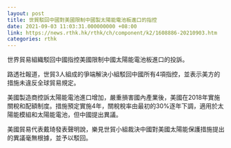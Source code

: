 ```yaml
---
layout: post
title: 世貿駁回中國對美國限制中國製太陽能電池板進口的指控
date: 2021-09-03 11:03:31.000000000 +08:00
link: https://news.rthk.hk/rthk/ch/component/k2/1608886-20210903.htm
categories: rthk
---
```


世界貿易組織駁回中國指控美國限制中國太陽能電池板進口的投訴。

路透社報道，世貿3人組成的爭端解決小組駁回中國所有4項指控，並表示美方的措施未違反全球貿易規定。

美國製造商控訴太陽能電池進口增加，嚴重損害國內產業後，美國在2018年實施關稅和配額制度。措施預定實施4年，關稅稅率由最初的30%逐年下調，適用於太陽能模組和太陽能電池，但中國提出異議。

美國貿易代表戴琦發表聲明說，樂見世貿小組裁決中國對美國太陽能保護措施提出的異議毫無根據，並予以駁回。
